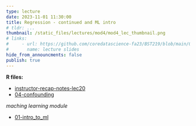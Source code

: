 ```yaml
---
type: lecture
date: 2023-11-01 11:30:00
title: Regression - continued and ML intro
# tldr: ...
thumbnail: /static_files/lectures/mod4/mod4_lec_thumbnail.png
# links:
#     - url: https://github.com/coredatascience-fa23/BST219/blob/main/00_course_introduction/Lecture_01.pdf
#       name: lecture slides
hide_from_announcments: false
publish: true
---
```

**R files:**
- [instructor-recap-notes-lec20](https://github.com/coredatascience-fa23/BST219/blob/main/instructor_lecture-recap-notes/instructor_notes_lec20.Rmd)
- [04-confounding](https://github.com/coredatascience-fa23/BST219/blob/main/05_probability-and-regression/04_confounding.Rmd)

_maching learning module_
- [01-intro_to_ml](https://github.com/coredatascience-fa23/BST219/blob/main/06_machine-learning/01_intro-ml.Rmd)



